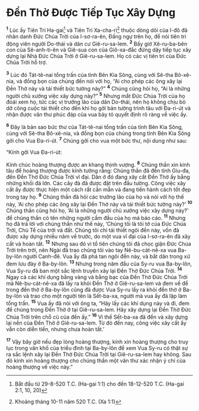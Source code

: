 

# Đền Thờ Được Tiếp Tục Xây Dựng
<sup><b>1</b></sup> Lúc ấy Tiên Tri Ha-gai[^1] và Tiên Tri Xa-cha-ri[^2] thuộc dòng dõi của I-đô đã nhân danh Đức Chúa Trời của I-sơ-ra-ên, Đấng ngự trên họ, để nói tiên tri động viên người Do-thái và dân cư Giê-ru-sa-lem. <sup><b>2</b></sup> Bấy giờ Xê-ru-ba-bên con của Sê-anh-ti-ên và Giê-sua con của Giô-xa-đắc đứng dậy tiếp tục xây dựng lại Nhà Đức Chúa Trời ở Giê-ru-sa-lem. Họ có các vị tiên tri của Đức Chúa Trời hỗ trợ.

<sup><b>3</b></sup> Lúc đó Tát-tê-nai tổng trấn của tỉnh Bên Kia Sông, cùng với Sê-tha Bô-xê-nia, và đồng bọn của chúng đến nói với họ, “Ai cho phép các ông xây lại Đền Thờ này và tái thiết bức tường này?” <sup><b>4</b></sup> Chúng cũng hỏi họ, “Ai là những người chủ xướng việc xây dựng này?” <sup><b>5</b></sup> Nhưng mắt Đức Chúa Trời của họ đoái xem họ, tức các vị trưởng lão của dân Do-thái, nên họ không chịu bỏ dở công cuộc tái thiết cho đến khi họ gởi bản tường trình tâu với Đa-ri-út và nhận được văn thư phúc đáp của vua bày tỏ quyết định rõ ràng về việc ấy.

<sup><b>6</b></sup> Đây là bản sao bức thư của Tát-tê-nai tổng trấn của tỉnh Bên Kia Sông, cùng với Sê-tha Bô-xê-nia, và đồng bọn của chúng trong tỉnh Bên Kia Sông gởi cho Vua Đa-ri-út. <sup><b>7</b></sup> Chúng gởi cho vua một bức thư, nội dung như sau:

“Kính gởi Vua Đa-ri-út:

Kính chúc hoàng thượng được an khang thịnh vượng. <sup><b>8</b></sup> Chúng thần xin kính tâu để hoàng thượng được kính tường rằng: Chúng thần đã đến tỉnh Giu-đa, đến Đền Thờ Đức Chúa Trời vĩ đại. Dân ở đó đang xây cất Đền Thờ ấy bằng những khối đá lớn. Các cây đà đã được đặt trên đầu tường. Công việc xây cất ấy được thực hiện một cách rất cần mẫn và đang tiến hành cách tốt đẹp trong tay họ. <sup><b>9</b></sup> Chúng thần đã hỏi các trưởng lão của họ và nói với họ thế này, ‘Ai cho phép các ông xây lại Đền Thờ này và tái thiết bức tường này?’ <sup><b>10</b></sup> Chúng thần cũng hỏi họ, ‘Ai là những người chủ xướng việc xây dựng này?’ để chúng thần có tên những người cầm đầu của họ mà báo cáo. <sup><b>11</b></sup> Nhưng họ đã trả lời với chúng thần như thế này, ‘Chúng tôi là tôi tớ của Đức Chúa Trời, Chủ Tể của trời và đất. Chúng tôi chỉ tái thiết ngôi đền này, vốn đã được xây dựng nhiều năm về trước, do một vua vĩ đại của I-sơ-ra-ên đã xây cất và hoàn tất. <sup><b>12</b></sup> Nhưng sau đó vì tổ tiên chúng tôi đã chọc giận Đức Chúa Trời trên trời, nên Ngài đã trao chúng tôi vào tay Nê-bu-cát-nê-xa vua Ba-by-lôn người Canh-đê. Vua ấy đã phá tan ngôi đền này, và bắt dân trong xứ đem lưu đày ở Ba-by-lôn. <sup><b>13</b></sup> Nhưng trong năm đầu của Sy-ru vua Ba-by-lôn, Vua Sy-ru đã ban một sắc lệnh truyền xây lại Đền Thờ Đức Chúa Trời. <sup><b>14</b></sup> Ngay cả các khí dụng bằng vàng và bằng bạc của Đền Thờ Đức Chúa Trời mà Nê-bu-cát-nê-xa đã lấy ra khỏi Đền Thờ ở Giê-ru-sa-lem và đem về để trong đền thờ ở Ba-by-lôn cũng đã được Vua Sy-ru lấy ra khỏi đền thờ ở Ba-by-lôn và trao cho một người tên là Sết-ba-xa, người mà vua ấy đã lập làm tổng trấn. <sup><b>15</b></sup> Vua ấy đã nói với ông ta, “Hãy lấy các khí dụng này và đi, đem để chúng trong Đền Thờ ở tại Giê-ru-sa-lem. Hãy xây dựng lại Đền Thờ Đức Chúa Trời trên chỗ cũ của đền ấy.” <sup><b>16</b></sup> Vì thế Sết-ba-xa đã đến và xây dựng lại nền của Đền Thờ ở Giê-ru-sa-lem. Từ đó đến nay, công việc xây cất ấy vẫn còn diễn tiến, nhưng chưa hoàn tất.’

<sup><b>17</b></sup> Vậy bây giờ nếu đẹp lòng hoàng thượng, kính xin hoàng thượng cho truy lục trong văn khố của triều đình tại Ba-by-lôn để xem Vua Sy-ru có thật sự ra sắc lệnh xây lại Đền Thờ Đức Chúa Trời tại Giê-ru-sa-lem hay không. Sau đó kính xin hoàng thượng cho chúng thần một văn thư xác nhận ý chỉ của hoàng thượng về việc này.”

[^1]: Bắt đầu từ 29-8-520 T.C. (Ha-gai 1:1) cho đến 18-12-520 T.C. (Ha-gai 2:1, 10, 20)
[^2]: Khoảng tháng 10-11 năm 520 T.C. (Xa 1:1)
